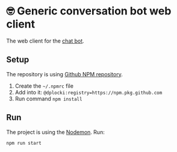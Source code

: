 # 🤓 Generic conversation bot web client

The web client for the [chat bot](https://github.com/dplocki/generic-conversation-bot).

## Setup

The repository is using [Github NPM repository](https://docs.github.com/en/packages/working-with-a-github-packages-registry/working-with-the-npm-registry).

1. Create the `~/.npmrc` file
2. Add into it: `@dplocki:registry=https://npm.pkg.github.com`
3. Run command `npm install`

## Run

The project is using the [Nodemon](https://nodemon.io/). Run:

```sh
npm run start
```
